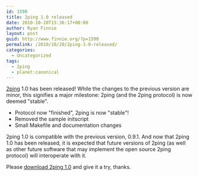 ```yaml
---
id: 1590
title: 2ping 1.0 released
date: 2010-10-20T15:36:17+00:00
author: Ryan Finnie
layout: post
guid: http://www.finnie.org/?p=1590
permalink: /2010/10/20/2ping-1-0-released/
categories:
  - Uncategorized
tags:
  - 2ping
  - planet:canonical
---
```

[2ping](http://www.finnie.org/software/2ping/) 1.0 has been released! While the changes to the previous version are minor, this signifies a major milestone: 2ping (and the 2ping protocol) is now deemed "stable".

  * Protocol now "finished", 2ping is now "stable"!
  * Removed the sample initscript
  * Small Makefile and documentation changes

2ping 1.0 is compatible with the previous version, 0.9.1. And now that 2ping 1.0 has been released, it is expected that future versions of 2ping (as well as other future software that may implement the open source 2ping protocol) will interoperate with it.

Please [download 2ping 1.0](http://www.finnie.org/software/2ping/) and give it a try, thanks.
